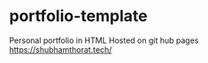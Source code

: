 # portfolio-template
Personal portfolio in HTML
Hosted on git hub pages 
https://shubhamthorat.tech/
